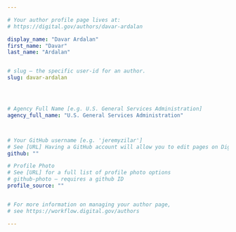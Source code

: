 ```yaml
---

# Your author profile page lives at:
# https://digital.gov/authors/davar-ardalan

display_name: "Davar Ardalan"
first_name: "Davar"
last_name: "Ardalan"


# slug — the specific user-id for an author.
slug: davar-ardalan




# Agency Full Name [e.g. U.S. General Services Administration]
agency_full_name: "U.S. General Services Administration"



# Your GitHub username [e.g. 'jeremyzilar']
# See [URL] Having a GitHub account will allow you to edit pages on DigitalGov. The image used in your GitHub account can also be used to populate your digital.gov profile photo.
github: ""

# Profile Photo
# See [URL] for a full list of profile photo options
# github-photo — requires a github ID
profile_source: ""


# For more information on managing your author page,
# see https://workflow.digital.gov/authors

---
```

